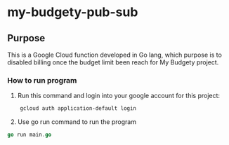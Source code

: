 # my-budgety-pub-sub

## Purpose

This is a Google Cloud function developed in Go lang, which purpose is to disabled billing once the budget limit been reach for My Budgety project.

### How to run program

1. Run this command and login into your google account for this project:

```bash
    gcloud auth application-default login
```

2. Use go run command to run the program

```Go
go run main.go
```
